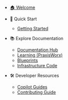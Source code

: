 <!-- markdownlint-disable MD041 -->
<!-- home Section Sidebar -->
<!-- Generated on: 2025-06-21 17:11:33 UTC -->

- [🏠 Welcome](docs/index.md)

- 🚀 Quick Start
  - [Getting Started](docs/getting-started/index.md)

- 📚 Explore Documentation
  - [Documentation Hub](docs/index)
  - [Learning (PraxisWorx)](praxisworx/README)
  - [Blueprints](blueprints/README)
  - [Infrastructure Code](src/README)

- 🛠️ Developer Resources
  - [Copilot Guides](copilot/README)
  - [Contributing Guide](docs/contributing/index.md)
